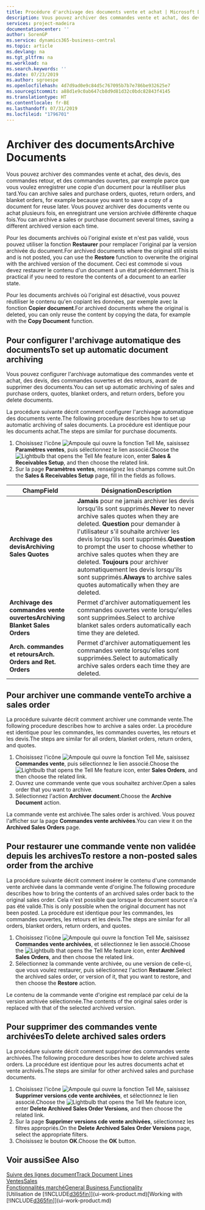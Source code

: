 ```yaml
---
title: Procédure d'archivage des documents vente et achat | Microsoft Docs
description: Vous pouvez archiver des commandes vente et achat, des devis, des retours et des commandes ouvertes, et vous pouvez utiliser le document archivé pour recréer le document d'origine.
services: project-madeira
documentationcenter: ''
author: SorenGP
ms.service: dynamics365-business-central
ms.topic: article
ms.devlang: na
ms.tgt_pltfrm: na
ms.workload: na
ms.search.keywords: ''
ms.date: 07/23/2019
ms.author: sgroespe
ms.openlocfilehash: 4d7d9ad0e9c84d5c767095b7b7e786be932625e7
ms.sourcegitcommit: a88d1e9c0ab647cb8d9d81d32c0bdc82843f4145
ms.translationtype: HT
ms.contentlocale: fr-BE
ms.lasthandoff: 07/31/2019
ms.locfileid: "1796701"
---
```

# <a name="archive-documents"></a><span data-ttu-id="9b00e-103">Archiver des documents</span><span class="sxs-lookup"><span data-stu-id="9b00e-103">Archive Documents</span></span>
<span data-ttu-id="9b00e-104">Vous pouvez archiver des commandes vente et achat, des devis, des commandes retour, et des commandes ouvertes, par exemple parce que vous voulez enregistrer une copie d'un document pour la réutiliser plus tard.</span><span class="sxs-lookup"><span data-stu-id="9b00e-104">You can archive sales and purchase orders, quotes, return orders, and blanket orders, for example because you want to save a copy of a document for reuse later.</span></span> <span data-ttu-id="9b00e-105">Vous pouvez archiver des documents vente ou achat plusieurs fois, en enregistrant une version archivée différente chaque fois.</span><span class="sxs-lookup"><span data-stu-id="9b00e-105">You can archive a sales or purchase document several times, saving a different archived version each time.</span></span>

<span data-ttu-id="9b00e-106">Pour les documents archivés où l'original existe et n'est pas validé, vous pouvez utiliser la fonction **Restaurer** pour remplacer l'original par la version archivée du document.</span><span class="sxs-lookup"><span data-stu-id="9b00e-106">For archived documents where the original still exists and is not posted, you can use the **Restore** function to overwrite the original with the archived version of the document.</span></span> <span data-ttu-id="9b00e-107">Ceci est commode si vous devez restaurer le contenu d'un document à un état précédemment.</span><span class="sxs-lookup"><span data-stu-id="9b00e-107">This is practical if you need to restore the contents of a document to an earlier state.</span></span>

<span data-ttu-id="9b00e-108">Pour les documents archivés où l'original est désactivé, vous pouvez réutiliser le contenu qu'en copiant les données, par exemple avec la fonction **Copier document**.</span><span class="sxs-lookup"><span data-stu-id="9b00e-108">For archived documents where the original is deleted, you can only reuse the content by copying the data, for example with the **Copy Document** function.</span></span>   

## <a name="to-set-up-automatic-document-archiving"></a><span data-ttu-id="9b00e-109">Pour configurer l'archivage automatique des documents</span><span class="sxs-lookup"><span data-stu-id="9b00e-109">To set up automatic document archiving</span></span>  
<span data-ttu-id="9b00e-110">Vous pouvez configurer l'archivage automatique des commandes vente et achat, des devis, des commandes ouvertes et des retours, avant de supprimer des documents.</span><span class="sxs-lookup"><span data-stu-id="9b00e-110">You can set up automatic archiving of sales and purchase orders, quotes, blanket orders, and return orders, before you delete documents.</span></span>

<span data-ttu-id="9b00e-111">La procédure suivante décrit comment configurer l'archivage automatique des documents vente.</span><span class="sxs-lookup"><span data-stu-id="9b00e-111">The following procedure describes how to set up automatic archiving of sales documents.</span></span> <span data-ttu-id="9b00e-112">La procédure est identique pour les documents achat.</span><span class="sxs-lookup"><span data-stu-id="9b00e-112">The steps are similar for purchase documents.</span></span>
1.  <span data-ttu-id="9b00e-113">Choisissez l'icône ![Ampoule qui ouvre la fonction Tell Me](media/ui-search/search_small.png "Dites-moi ce que vous voulez faire"), saisissez **Paramètres ventes**, puis sélectionnez le lien associé.</span><span class="sxs-lookup"><span data-stu-id="9b00e-113">Choose the ![Lightbulb that opens the Tell Me feature](media/ui-search/search_small.png "Tell me what you want to do") icon, enter **Sales & Receivables Setup**, and then choose the related link.</span></span>
2. <span data-ttu-id="9b00e-114">Sur la page **Paramètres ventes**, renseignez les champs comme suit.</span><span class="sxs-lookup"><span data-stu-id="9b00e-114">On the **Sales & Receivables Setup** page, fill in the fields as follows.</span></span>

|<span data-ttu-id="9b00e-115">Champ</span><span class="sxs-lookup"><span data-stu-id="9b00e-115">Field</span></span>|<span data-ttu-id="9b00e-116">Désignation</span><span class="sxs-lookup"><span data-stu-id="9b00e-116">Description</span></span>|
|-----|-----------|
|<span data-ttu-id="9b00e-117">**Archivage des devis**</span><span class="sxs-lookup"><span data-stu-id="9b00e-117">**Archiving Sales Quotes**</span></span>|<span data-ttu-id="9b00e-118">**Jamais** pour ne jamais archiver les devis lorsqu'ils sont supprimés.</span><span class="sxs-lookup"><span data-stu-id="9b00e-118">**Never** to never archive sales quotes when they are deleted.</span></span> <span data-ttu-id="9b00e-119">**Question** pour demander à l'utilisateur s'il souhaite archiver les devis lorsqu'ils sont supprimés.</span><span class="sxs-lookup"><span data-stu-id="9b00e-119">**Question** to prompt the user to choose whether to archive sales quotes when they are deleted.</span></span> <span data-ttu-id="9b00e-120">**Toujours** pour archiver automatiquement les devis lorsqu'ils sont supprimés.</span><span class="sxs-lookup"><span data-stu-id="9b00e-120">**Always** to archive sales quotes automatically when they are deleted.</span></span>|
|<span data-ttu-id="9b00e-121">**Archivage des commandes vente ouvertes**</span><span class="sxs-lookup"><span data-stu-id="9b00e-121">**Archiving Blanket Sales Orders**</span></span>|<span data-ttu-id="9b00e-122">Permet d'archiver automatiquement les commandes ouvertes vente lorsqu'elles sont supprimées.</span><span class="sxs-lookup"><span data-stu-id="9b00e-122">Select to archive blanket sales orders automatically each time they are deleted.</span></span>|
|<span data-ttu-id="9b00e-123">**Arch. commandes et retours**</span><span class="sxs-lookup"><span data-stu-id="9b00e-123">**Arch. Orders and Ret. Orders**</span></span>|<span data-ttu-id="9b00e-124">Permet d'archiver automatiquement les commandes vente lorsqu'elles sont supprimées.</span><span class="sxs-lookup"><span data-stu-id="9b00e-124">Select to automatically archive sales orders each time they are deleted.</span></span>|

## <a name="to-archive-a-sales-order"></a><span data-ttu-id="9b00e-125">Pour archiver une commande vente</span><span class="sxs-lookup"><span data-stu-id="9b00e-125">To archive a sales order</span></span>
<span data-ttu-id="9b00e-126">La procédure suivante décrit comment archiver une commande vente.</span><span class="sxs-lookup"><span data-stu-id="9b00e-126">The following procedure describes how to archive a sales order.</span></span> <span data-ttu-id="9b00e-127">La procédure est identique pour les commandes, les commandes ouvertes, les retours et les devis.</span><span class="sxs-lookup"><span data-stu-id="9b00e-127">The steps are similar for all orders, blanket orders, return orders, and quotes.</span></span>

1.  <span data-ttu-id="9b00e-128">Choisissez l'icône ![Ampoule qui ouvre la fonction Tell Me](media/ui-search/search_small.png "Dites-moi ce que vous voulez faire"), saisissez **Commandes vente**, puis sélectionnez le lien associé.</span><span class="sxs-lookup"><span data-stu-id="9b00e-128">Choose the ![Lightbulb that opens the Tell Me feature](media/ui-search/search_small.png "Tell me what you want to do") icon, enter **Sales Orders**, and then choose the related link.</span></span>  
2.  <span data-ttu-id="9b00e-129">Ouvrez une commande vente que vous souhaitez archiver.</span><span class="sxs-lookup"><span data-stu-id="9b00e-129">Open a sales order that you want to archive.</span></span>  
3.  <span data-ttu-id="9b00e-130">Sélectionnez l'action **Archiver document**.</span><span class="sxs-lookup"><span data-stu-id="9b00e-130">Choose the **Archive Document** action.</span></span>

<span data-ttu-id="9b00e-131">La commande vente est archivée.</span><span class="sxs-lookup"><span data-stu-id="9b00e-131">The sales order is archived.</span></span> <span data-ttu-id="9b00e-132">Vous pouvez l'afficher sur la page **Commandes vente archivées**.</span><span class="sxs-lookup"><span data-stu-id="9b00e-132">You can view it on the **Archived Sales Orders** page.</span></span>

## <a name="to-restore-a-non-posted-sales-order-from-the-archive"></a><span data-ttu-id="9b00e-133">Pour restaurer une commande vente non validée depuis les archives</span><span class="sxs-lookup"><span data-stu-id="9b00e-133">To restore a non-posted sales order from the archive</span></span>
<span data-ttu-id="9b00e-134">La procédure suivante décrit comment insérer le contenu d'une commande vente archivée dans la commande vente d'origine.</span><span class="sxs-lookup"><span data-stu-id="9b00e-134">The following procedure describes how to bring the contents of an archived sales order back to the original sales order.</span></span> <span data-ttu-id="9b00e-135">Cela n'est possible que lorsque le document source n'a pas été validé.</span><span class="sxs-lookup"><span data-stu-id="9b00e-135">This is only possible when the original document has not been posted.</span></span> <span data-ttu-id="9b00e-136">La procédure est identique pour les commandes, les commandes ouvertes, les retours et les devis.</span><span class="sxs-lookup"><span data-stu-id="9b00e-136">The steps are similar for all orders, blanket orders, return orders, and quotes.</span></span>

1. <span data-ttu-id="9b00e-137">Choisissez l'icône ![Ampoule qui ouvre la fonction Tell Me](media/ui-search/search_small.png "Dites-moi ce que vous voulez faire"), saisissez **Commandes vente archivées**, et sélectionnez le lien associé.</span><span class="sxs-lookup"><span data-stu-id="9b00e-137">Choose the ![Lightbulb that opens the Tell Me feature](media/ui-search/search_small.png "Tell me what you want to do") icon, enter **Archived Sales Orders**, and then choose the related link.</span></span>
2. <span data-ttu-id="9b00e-138">Sélectionnez la commande vente archivée, ou une version de celle-ci, que vous voulez restaurer, puis sélectionnez l'action **Restaurer**.</span><span class="sxs-lookup"><span data-stu-id="9b00e-138">Select the archived sales order, or version of it, that you want to restore, and then choose the **Restore** action.</span></span>  

<span data-ttu-id="9b00e-139">Le contenu de la commande vente d'origine est remplacé par celui de la version archivée sélectionnée.</span><span class="sxs-lookup"><span data-stu-id="9b00e-139">The contents of the original sales order is replaced with that of the selected archived version.</span></span>

## <a name="to-delete-archived-sales-orders"></a><span data-ttu-id="9b00e-140">Pour supprimer des commandes vente archivées</span><span class="sxs-lookup"><span data-stu-id="9b00e-140">To delete archived sales orders</span></span>
<span data-ttu-id="9b00e-141">La procédure suivante décrit comment supprimer des commandes vente archivées.</span><span class="sxs-lookup"><span data-stu-id="9b00e-141">The following procedure describes how to delete archived sales orders.</span></span> <span data-ttu-id="9b00e-142">La procédure est identique pour les autres documents achat et vente archivés.</span><span class="sxs-lookup"><span data-stu-id="9b00e-142">The steps are similar for other archived sales and purchase documents.</span></span>

1.  <span data-ttu-id="9b00e-143">Choisissez l'icône ![Ampoule qui ouvre la fonction Tell Me](media/ui-search/search_small.png "Dites-moi ce que vous voulez faire"), saisissez **Supprimer versions cde vente archivées**, et sélectionnez le lien associé.</span><span class="sxs-lookup"><span data-stu-id="9b00e-143">Choose the ![Lightbulb that opens the Tell Me feature](media/ui-search/search_small.png "Tell me what you want to do") icon, enter **Delete Archived Sales Order Versions**, and then choose the related link.</span></span>  
2.  <span data-ttu-id="9b00e-144">Sur la page **Supprimer versions cde vente archivées**, sélectionnez les filtres appropriés.</span><span class="sxs-lookup"><span data-stu-id="9b00e-144">On the **Delete Archived Sales Order Versions** page, select the appropriate filters.</span></span>  
3.  <span data-ttu-id="9b00e-145">Choisissez le bouton **OK**.</span><span class="sxs-lookup"><span data-stu-id="9b00e-145">Choose the **OK** button.</span></span>

## <a name="see-also"></a><span data-ttu-id="9b00e-146">Voir aussi</span><span class="sxs-lookup"><span data-stu-id="9b00e-146">See Also</span></span>
[<span data-ttu-id="9b00e-147">Suivre des lignes document</span><span class="sxs-lookup"><span data-stu-id="9b00e-147">Track Document Lines</span></span>](across-how-to-track-document-lines.md)  
[<span data-ttu-id="9b00e-148">Ventes</span><span class="sxs-lookup"><span data-stu-id="9b00e-148">Sales</span></span>](sales-manage-sales.md)  
[<span data-ttu-id="9b00e-149">Fonctionnalités marché</span><span class="sxs-lookup"><span data-stu-id="9b00e-149">General Business Functionality</span></span>](ui-across-business-areas.md)  
<span data-ttu-id="9b00e-150">[Utilisation de [!INCLUDE[d365fin](includes/d365fin_md.md)]](ui-work-product.md)</span><span class="sxs-lookup"><span data-stu-id="9b00e-150">[Working with [!INCLUDE[d365fin](includes/d365fin_md.md)]](ui-work-product.md)</span></span>
